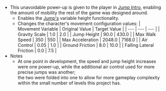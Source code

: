 - This unavoidable power-up is given to the player in [Jump Intro](../../../Levels/Jump%20Intro.md), enabling the amount of mobility the rest of the game was designed around.
    - Enables the [Jump's](../../../../Player%20Character/Ultion/Abilities/Slash.md) variable height functionality.
    - Changes the character's movement configuration values:
        | Movement Variable | Original Value | Target Value |
        | --- | --- | --- |
        | Gravity Scale | 1.0 | 2.0 |
        | Jump Height | 90.0 | 430.0 |
        | Max Walk Speed | 350 | 550 |
        | Max Acceleration | 2048.0 | 7168.0 |
        | Air Control | 0.05 | 1.0 |
        | Ground Friction | 8.0 | 10.0 |
        | Falling Lateral Friction | 0.0 | 7.5 |
- Notes
    - At one point in development, the speed and jump height increases were one power-up, while the additional air control used for more precise jumps was another;<br>
the two were folded into one to allow for more gameplay complexity within the small number of levels this project has.
